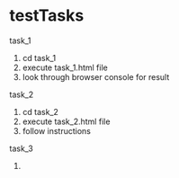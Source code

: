 # testTasks

task_1

1. cd task_1
2. execute task_1.html file
3. look through browser console for result

task_2

1. cd task_2
2. execute task_2.html file
3. follow instructions

task_3

1. 
